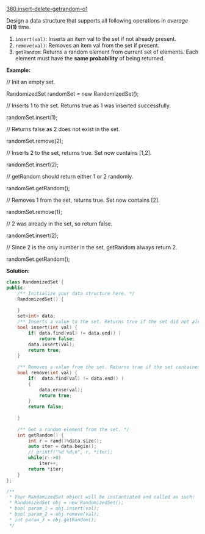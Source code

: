 [380.insert-delete-getrandom-o1](https://leetcode.com/problems/insert-delete-getrandom-o1/)  

Design a data structure that supports all following operations in _average_ **O(1)** time.

1.  `insert(val)`: Inserts an item val to the set if not already present.
2.  `remove(val)`: Removes an item val from the set if present.
3.  `getRandom`: Returns a random element from current set of elements. Each element must have the **same probability** of being returned.

**Example:**

  
// Init an empty set.
  
RandomizedSet randomSet = new RandomizedSet();
  

  
// Inserts 1 to the set. Returns true as 1 was inserted successfully.
  
randomSet.insert(1);
  

  
// Returns false as 2 does not exist in the set.
  
randomSet.remove(2);
  

  
// Inserts 2 to the set, returns true. Set now contains \[1,2\].
  
randomSet.insert(2);
  

  
// getRandom should return either 1 or 2 randomly.
  
randomSet.getRandom();
  

  
// Removes 1 from the set, returns true. Set now contains \[2\].
  
randomSet.remove(1);
  

  
// 2 was already in the set, so return false.
  
randomSet.insert(2);
  

  
// Since 2 is the only number in the set, getRandom always return 2.
  
randomSet.getRandom();  



**Solution:**  

```cpp
class RandomizedSet {
public:
    /** Initialize your data structure here. */
    RandomizedSet() {
        
    }
    set<int> data;
    /** Inserts a value to the set. Returns true if the set did not already contain the specified element. */
    bool insert(int val) {
        if( data.find(val) != data.end() )
            return false;
        data.insert(val);
        return true;
    }
    
    /** Removes a value from the set. Returns true if the set contained the specified element. */
    bool remove(int val) {
        if(  data.find(val) != data.end() )
        {
            data.erase(val);
            return true;
        }
        return false;
        
    }
    
    /** Get a random element from the set. */
    int getRandom() {
        int r = rand()%data.size();
        auto iter = data.begin();
        // printf("%d %d\n", r, *iter);
        while(r-->0)
            iter++;
        return *iter;
    }
};

/**
 * Your RandomizedSet object will be instantiated and called as such:
 * RandomizedSet obj = new RandomizedSet();
 * bool param_1 = obj.insert(val);
 * bool param_2 = obj.remove(val);
 * int param_3 = obj.getRandom();
 */
```
      